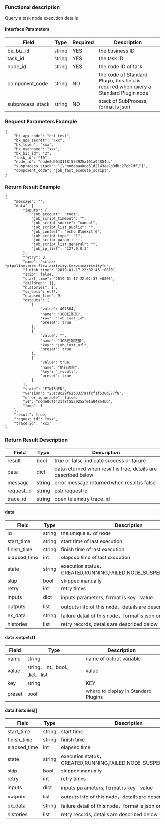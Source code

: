 ### Functional description

Query a task node execution details

#### Interface Parameters

|   Field         |  Type       | Required |  Description     |
|---------------|------------|--------|------------------|
|   bk_biz_id   |   string   |   YES   |  the business ID             |
|   task_id     |   string   |   YES   |  the task ID   |
|   node_id        | string     | YES         | the node ID of task                        |
|   component_code| string     | NO         | the code of Standard Plugin, this field is required when query a Standard Plugin node |
|   subprocess_stack| string   | NO         | stack of SubProcess, format is json  |

### Request Parameters Example

```
{
    "bk_app_code": "esb_test",
    "bk_app_secret": "xxx",
    "bk_token": "xxx",
    "bk_username": "xxx",
    "bk_biz_id": "2",
    "task_id": "10",
    "node_id": "node0df0431f8f553925af01a94854bd"
    "subprocess_stack": "[\"nodeaaa0ce51d2143aa9b0dbc27cb7df\"]",
    "component_code": "job_fast_execute_script",
}
```

### Return Result Example

```
{
    "message": "",
    "data": {
        "inputs": {
            "job_account": "root",
            "job_script_timeout": "",
            "job_script_source": "manual",
            "job_script_list_public": "",
            "job_content": "echo 0\nexit 0",
            "job_script_type": "1",
            "job_script_param": "",
            "job_script_list_general": "",
            "job_ip_list": "127.0.0.1"
        },
        "retry": 0,
        "name": "<class "pipeline.core.flow.activity.ServiceActivity">",
        "finish_time": "2019-01-17 22:02:46 +0800",
        "skip": false,
        "start_time": "2019-01-17 22:02:37 +0800",
        "children": {},
        "histories": [],
        "ex_data": null,
        "elapsed_time": 9,
        "outputs": [
            {
                "value": 407584,
                "name": "JOB任务ID",
                "key": "job_inst_id",
                "preset": true
            },
            {
                "value": "",
                "name": "JOB任务链接",
                "key": "job_inst_url",
                "preset": true
            },
            {
                "value": true,
                "name": "执行结果",
                "key": "_result",
                "preset": true
            }
        ],
        "state": "FINISHED",
        "version": "23ac8c29f62b3337aafcf1f538d277f8",
        "error_ignorable": false,
        "id": "node0df0431f8f553925af01a94854bd",
        "loop": 1
    },
    "result": true,
    "request_id": "xxx",
    "trace_id": "xxx"
}
```

### Return Result Description

| Field      | Type      | Description      |
|-----------|----------|-----------|
|  result   |    bool    |      true or false, indicate success or failure                      |
|  data     |    dict    |      data returned when result is true, details are described below  |
|  message  |    string  |      error message returned when result is false                     |
|  request_id     |    string  | esb request id         |
|  trace_id     |    string  | open telemetry trace_id       |

#### data

| Field      | Type      | Description      |
|-----------|----------|-----------|
|  id           | string     | the unique ID of node       |
|  start_time   | string     | start time of last execution    |
|  finish_time  | string     | finish time of last execution   |
|  elapsed_time | int        | elapsed time of last execution  |
|  state        | string     | execution status，CREATED,RUNNING,FAILED,NODE_SUSPENDED,FINISHED |
|  skip         | bool       | skipped manually                   |
|  retry        | int        | retry times                       |
|  inputs       | dict       | inputs parameters, format is key：value      |
|  outputs      | list       | outputs info of this node，details are described below    |
|  ex_data      | string     | failure detail of this node，format is json or HTML、string |
|  histories    | list       | retry records, details are described below   |

#### data.outputs[]
| Field      | Type      | Description      |
| ------------  | ---------- | ------------------------------ |
|  name         | string     | name of output variable                   |
|  value        | string、int、bool、dict、list | value  |
|  key          | string     | KEY                   |
|  preset       | bool       | where to display in Standard Plugins   |


#### data.histories[]
|      Field     |     Type   |               Description             |
| ------------  | ---------- | ------------------------------ |
|  start_time   | string     | start time    |
|  finish_time  | string     | finish time    |
|  elapsed_time | int        | elapsed time   |
|  state        | string     | execution status，CREATED,RUNNING,FAILED,NODE_SUSPENDED,FINISHED |
|  skip         | bool       | skipped manually                   |
|  retry        | int        | retry times                       |
|  inputs       | dict       | inputs parameters, format is key：value      |
|  outputs      | list       | outputs info of this node，details are described below    |
|  ex_data      | string     | failure detail of this node，format is json or HTML、string |
|  histories    | list       | retry records, details are described below   |

